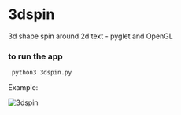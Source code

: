 # 3dspin
3d shape spin around 2d text - pyglet and OpenGL

### to run the app

```bash
 python3 3dspin.py
 ```
Example:

![3dspin](https://user-images.githubusercontent.com/96939525/148047326-f516b0d2-3957-4c07-a427-04004eab000a.gif)
